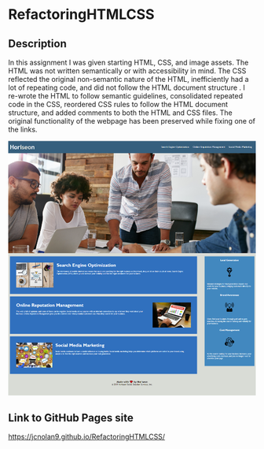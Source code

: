 # RefactoringHTMLCSS

## Description
In this assignment I was given starting HTML, CSS, and image assets. The HTML was not written semantically or with accessibility in mind. The CSS reflected the original non-semantic nature of the HTML, inefficiently had a lot of repeating code, and did not follow the HTML document structure . I re-wrote the HTML to follow semantic guidelines, consolidated repeated code in the CSS, reordered CSS rules to follow the HTML document structure, and added comments to both the HTML and CSS files. The original functionality of the webpage has been preserved while fixing one of the links.  

![screenshot of webpage](https://github.com/jcnolan9/RefactoringHTMLCSS/blob/main/screenshot/screenshot.PNG)


## Link to GitHub Pages site 
https://jcnolan9.github.io/RefactoringHTMLCSS/
